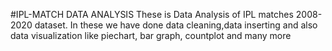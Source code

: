 #IPL-MATCH DATA ANALYSIS
These is Data Analysis of IPL matches 2008-2020 dataset.
In these we have done data cleaning,data inserting and also data visualization like piechart, bar graph, countplot and many more
